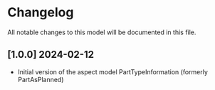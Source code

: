 # Changelog

All notable changes to this model will be documented in this file.

## [1.0.0] 2024-02-12

- Initial version of the aspect model PartTypeInformation (formerly PartAsPlanned)
